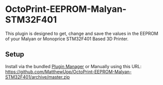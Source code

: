 # OctoPrint-EEPROM-Malyan-STM32F401

This plugin is designed to get, change and save the values in the EEPROM of your Malyan or Monoprice STM32F401 Based 3D Printer.

## Setup

Install via the bundled [Plugin Manager](https://github.com/foosel/OctoPrint/wiki/Plugin:-Plugin-Manager)
or
Manually using this URL: https://github.com/MatthewUpp/OctoPrint-EEPROM-Malyan-STM32F401/archive/master.zip
